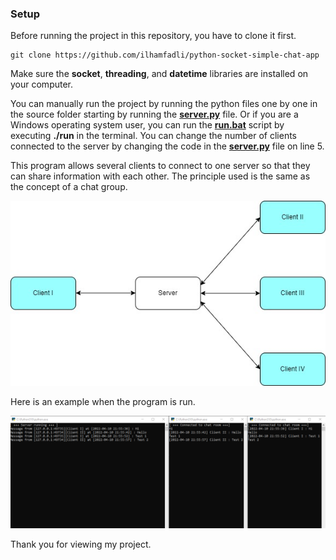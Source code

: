 ### Setup
Before running the project in this repository, you have to clone it first.

    git clone https://github.com/ilhamfadli/python-socket-simple-chat-app

Make sure the **socket**, **threading**, and **datetime** libraries are installed on your computer.

You can manually run the project by running the python files one by one in the source folder starting by running the **[server.py](https://github.com/ilhamfadli/python-socket-simple-chat-app/blob/main/source/server.py)** file. Or if you are a Windows operating system user, you can run the **[run.bat](https://github.com/ilhamfadli/python-socket-simple-chat-app/blob/main/run.bat)** script by executing **./run** in the terminal. You can change the number of clients connected to the server by changing the code in the **[server.py](https://github.com/ilhamfadli/python-socket-simple-chat-app/blob/main/source/server.py)** file on line 5.

This program allows several clients to connect to one server so that they can share information with each other. The principle used is the same as the concept of a chat group.

![Diagram](https://github.com/ilhamfadli/python-socket-simple-chat-app/blob/main/image/diagram.jpg)

Here is an example when the program is run.

![Example](https://github.com/ilhamfadli/python-socket-simple-chat-app/blob/main/image/example.png)

Thank you for viewing my project.